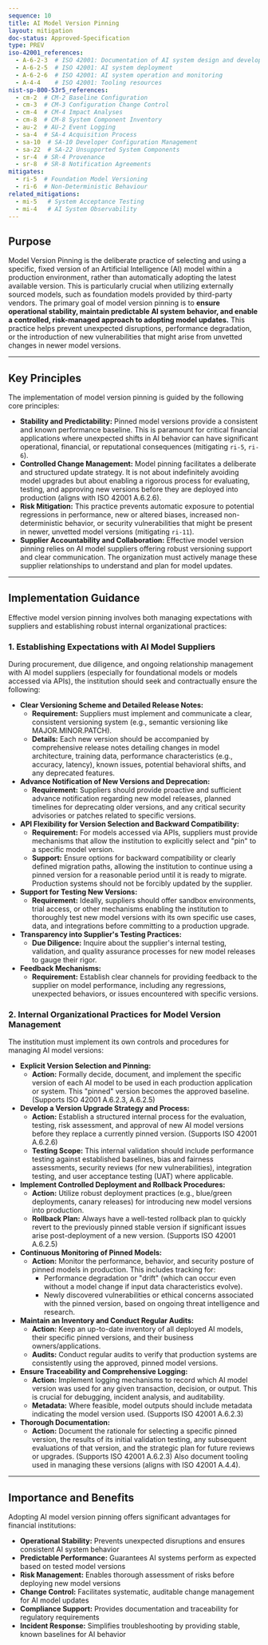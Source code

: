 ```yaml
---
sequence: 10
title: AI Model Version Pinning
layout: mitigation
doc-status: Approved-Specification
type: PREV
iso-42001_references:
  - A-6-2-3  # ISO 42001: Documentation of AI system design and development
  - A-6-2-5  # ISO 42001: AI system deployment
  - A-6-2-6  # ISO 42001: AI system operation and monitoring
  - A-4-4    # ISO 42001: Tooling resources
nist-sp-800-53r5_references:
  - cm-2  # CM-2 Baseline Configuration
  - cm-3  # CM-3 Configuration Change Control
  - cm-4  # CM-4 Impact Analyses
  - cm-8  # CM-8 System Component Inventory
  - au-2  # AU-2 Event Logging
  - sa-4  # SA-4 Acquisition Process
  - sa-10  # SA-10 Developer Configuration Management
  - sa-22  # SA-22 Unsupported System Components
  - sr-4  # SR-4 Provenance
  - sr-8  # SR-8 Notification Agreements
mitigates:
  - ri-5  # Foundation Model Versioning
  - ri-6  # Non-Deterministic Behaviour
related_mitigations:
  - mi-5   # System Acceptance Testing
  - mi-4   # AI System Observability
---
```


## Purpose

Model Version Pinning is the deliberate practice of selecting and using a specific, fixed version of an Artificial Intelligence (AI) model within a production environment, rather than automatically adopting the latest available version. This is particularly crucial when utilizing externally sourced models, such as foundation models provided by third-party vendors. The primary goal of model version pinning is to **ensure operational stability, maintain predictable AI system behavior, and enable a controlled, risk-managed approach to adopting model updates.** This practice helps prevent unexpected disruptions, performance degradation, or the introduction of new vulnerabilities that might arise from unvetted changes in newer model versions.

---

## Key Principles

The implementation of model version pinning is guided by the following core principles:

* **Stability and Predictability:** Pinned model versions provide a consistent and known performance baseline. This is paramount for critical financial applications where unexpected shifts in AI behavior can have significant operational, financial, or reputational consequences (mitigating `ri-5`, `ri-6`).
* **Controlled Change Management:** Model pinning facilitates a deliberate and structured update strategy. It is not about indefinitely avoiding model upgrades but about enabling a rigorous process for evaluating, testing, and approving new versions before they are deployed into production (aligns with ISO 42001 A.6.2.6).
* **Risk Mitigation:** This practice prevents automatic exposure to potential regressions in performance, new or altered biases, increased non-deterministic behavior, or security vulnerabilities that might be present in newer, unvetted model versions (mitigating `ri-11`).
* **Supplier Accountability and Collaboration:** Effective model version pinning relies on AI model suppliers offering robust versioning support and clear communication. The organization must actively manage these supplier relationships to understand and plan for model updates.

---

## Implementation Guidance

Effective model version pinning involves both managing expectations with suppliers and establishing robust internal organizational practices:

### 1. Establishing Expectations with AI Model Suppliers
During procurement, due diligence, and ongoing relationship management with AI model suppliers (especially for foundational models or models accessed via APIs), the institution should seek and contractually ensure the following:

* **Clear Versioning Scheme and Detailed Release Notes:**
    * **Requirement:** Suppliers must implement and communicate a clear, consistent versioning system (e.g., semantic versioning like MAJOR.MINOR.PATCH).
    * **Details:** Each new version should be accompanied by comprehensive release notes detailing changes in model architecture, training data, performance characteristics (e.g., accuracy, latency), known issues, potential behavioral shifts, and any deprecated features.
* **Advance Notification of New Versions and Deprecation:**
    * **Requirement:** Suppliers should provide proactive and sufficient advance notification regarding new model releases, planned timelines for deprecating older versions, and any critical security advisories or patches related to specific versions.
* **API Flexibility for Version Selection and Backward Compatibility:**
    * **Requirement:** For models accessed via APIs, suppliers must provide mechanisms that allow the institution to explicitly select and "pin" to a specific model version.
    * **Support:** Ensure options for backward compatibility or clearly defined migration paths, allowing the institution to continue using a pinned version for a reasonable period until it is ready to migrate. Production systems should not be forcibly updated by the supplier.
* **Support for Testing New Versions:**
    * **Requirement:** Ideally, suppliers should offer sandbox environments, trial access, or other mechanisms enabling the institution to thoroughly test new model versions with its own specific use cases, data, and integrations before committing to a production upgrade.
* **Transparency into Supplier's Testing Practices:**
    * **Due Diligence:** Inquire about the supplier's internal testing, validation, and quality assurance processes for new model releases to gauge their rigor.
* **Feedback Mechanisms:**
    * **Requirement:** Establish clear channels for providing feedback to the supplier on model performance, including any regressions, unexpected behaviors, or issues encountered with specific versions.

### 2. Internal Organizational Practices for Model Version Management
The institution must implement its own controls and procedures for managing AI model versions:

* **Explicit Version Selection and Pinning:**
    * **Action:** Formally decide, document, and implement the specific version of each AI model to be used in each production application or system. This "pinned" version becomes the approved baseline. (Supports ISO 42001 A.6.2.3, A.6.2.5)
* **Develop a Version Upgrade Strategy and Process:**
    * **Action:** Establish a structured internal process for the evaluation, testing, risk assessment, and approval of new AI model versions before they replace a currently pinned version. (Supports ISO 42001 A.6.2.6)
    * **Testing Scope:** This internal validation should include performance testing against established baselines, bias and fairness assessments, security reviews (for new vulnerabilities), integration testing, and user acceptance testing (UAT) where applicable.
* **Implement Controlled Deployment and Rollback Procedures:**
    * **Action:** Utilize robust deployment practices (e.g., blue/green deployments, canary releases) for introducing new model versions into production.
    * **Rollback Plan:** Always have a well-tested rollback plan to quickly revert to the previously pinned stable version if significant issues arise post-deployment of a new version. (Supports ISO 42001 A.6.2.5)
* **Continuous Monitoring of Pinned Models:**
    * **Action:** Monitor the performance, behavior, and security posture of pinned models in production. This includes tracking for:
        * Performance degradation or "drift" (which can occur even without a model change if input data characteristics evolve).
        * Newly discovered vulnerabilities or ethical concerns associated with the pinned version, based on ongoing threat intelligence and research.
* **Maintain an Inventory and Conduct Regular Audits:**
    * **Action:** Keep an up-to-date inventory of all deployed AI models, their specific pinned versions, and their business owners/applications.
    * **Audits:** Conduct regular audits to verify that production systems are consistently using the approved, pinned model versions.
* **Ensure Traceability and Comprehensive Logging:**
    * **Action:** Implement logging mechanisms to record which AI model version was used for any given transaction, decision, or output. This is crucial for debugging, incident analysis, and auditability.
    * **Metadata:** Where feasible, model outputs should include metadata indicating the model version used. (Supports ISO 42001 A.6.2.3)
* **Thorough Documentation:**
    * **Action:** Document the rationale for selecting a specific pinned version, the results of its initial validation testing, any subsequent evaluations of that version, and the strategic plan for future reviews or upgrades. (Supports ISO 42001 A.6.2.3) Also document tooling used in managing these versions (aligns with ISO 42001 A.4.4).

---

## Importance and Benefits

Adopting AI model version pinning offers significant advantages for financial institutions:

* **Operational Stability:** Prevents unexpected disruptions and ensures consistent AI system behavior
* **Predictable Performance:** Guarantees AI systems perform as expected based on tested model versions
* **Risk Management:** Enables thorough assessment of risks before deploying new model versions
* **Change Control:** Facilitates systematic, auditable change management for AI model updates
* **Compliance Support:** Provides documentation and traceability for regulatory requirements
* **Incident Response:** Simplifies troubleshooting by providing stable, known baselines for AI behavior
